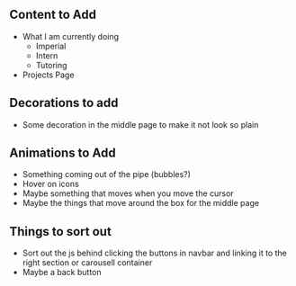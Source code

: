 ## Content to Add
- What I am currently doing
    - Imperial
    - Intern
    - Tutoring
- Projects Page

## Decorations to add
- Some decoration in the middle page to make it not look so plain

## Animations to Add
- Something coming out of the pipe (bubbles?)
- Hover on icons
- Maybe something that moves when you move the cursor
- Maybe the things that move around the box for the middle page

## Things to sort out
- Sort out the js behind clicking the buttons in navbar and linking it to the right section or carousell container
- Maybe a back button